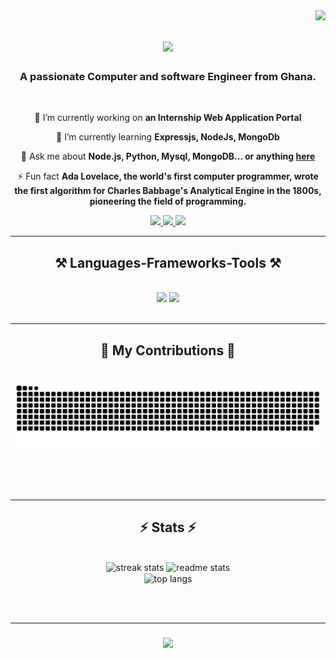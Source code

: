 <img align="right" src="https://visitor-badge.laobi.icu/badge?page_id=AI-Amponsah.AI-Amponsah" />

<h1 align="center">
    <img src="https://readme-typing-svg.herokuapp.com/?font=Righteous&size=35&center=true&vCenter=true&width=500&height=70&duration=4000&lines=Hi+There!+👋;+I'm+Isaac+Amponsah!;" />
</h1>

<h3 align="center">A passionate Computer and software Engineer from Ghana.</h3>

<br/>

<div align="center">
 
 🔭 I’m currently working on **an Internship Web Application Portal**
 
 🌱 I’m currently learning **Expressjs, NodeJs, MongoDb**

 💬 Ask me about **Node.js, Python, Mysql, MongoDB... or anything [here](https://github.com/AI-Amponsah/AI-Amponsah/issues)**

 ⚡ Fun fact **Ada Lovelace, the world's first computer programmer, wrote the first algorithm for Charles Babbage's Analytical Engine in the 1800s, pioneering the 
                       field of programming.**
 
 </div>
 
<div align="center"> 
  <a href="mailto:yawamp27@gmail.com">
    <img src="https://img.shields.io/badge/Gmail-333333?style=for-the-badge&logo=gmail&logoColor=red" />
  </a>
  <a href="https://www.linkedin.com/in/isaac-amponsah/" target="_blank">
    <img src="https://img.shields.io/badge/LinkedIn-0077B5?style=for-the-badge&logo=linkedin&logoColor=white" target="_blank" />
  </a>
  <a href="https://twitter.com/Yaw__Amponsah" target="_blank">
     <img src="https://img.shields.io/badge/twitter-FF5722?style=for-the-badge&logo=todoist&logoColor=white" target="_blank" /> <!-- sqlite, safari, google-chrome are other good icon options -->
  </a>
</div>

 <hr/>
 
<h2 align="center">⚒️ Languages-Frameworks-Tools ⚒️</h2>
<br/>
<div align="center">
    <img src="https://skillicons.dev/icons?i=html,css,vscode,github,git,linux" />
    <img src="https://skillicons.dev/icons?i=nodejs,python,javascript,typescript,express,mongodb,c,mysql,postgresql,flask" /><br>
</div>

<br/>
<hr/>

<div align="center">
  <h2>🐍 My Contributions 🐍</h2>
  <br>
  <img alt="snake eating my contributions" src="https://raw.githubusercontent.com/salesp07/salesp07/output/github-contribution-grid-snake.svg" />
  
  <br/><br/><br/>
</div>

<hr/>

<h2 align="center">⚡ Stats ⚡</h2>
<br>
<div align=center>
  <img width=390 src="https://github-readme-stats.vercel.app/?user=AI-Amponsah&count_private=true&theme=react&border_radius=10" alt="streak stats"/>
  <img width=390 src="https://github-readme-stats.vercel.app/api?username=AI-Amponsah&count_private=true&show_icons=true&theme=react&rank_icon=github&border_radius=10" alt="readme stats" />
  <br/>
  <img width=325 align="center" src="https://github-readme-stats.vercel.app/api/top-langs/?username=AI-Amponsah&hide=HTML&langs_count=8&layout=compact&theme=react&border_radius=10&size_weight=0.5&count_weight=0.5&exclude_repo=github-readme-stats" alt="top langs" />
</div>

<br/><br/>
<hr/>

<h3 align="center">
    <img src="https://readme-typing-svg.herokuapp.com/?font=Righteous&size=25&center=true&vCenter=true&width=500&height=70&duration=4000&lines=Thanks+for+visiting!+✌️;+Shoot+me+a+message+on+Linkedin!;I'm+always+down+to+collab+:)">
</h3>

<br/>

